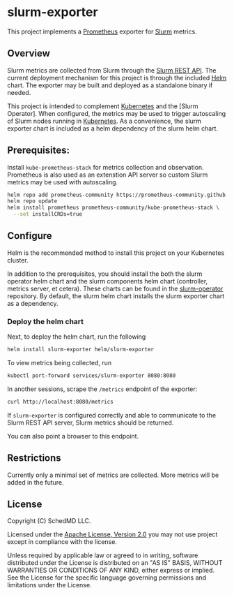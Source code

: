 # slurm-exporter

This project implements a [Prometheus] exporter for [Slurm] metrics.

## Overview

Slurm metrics are collected from Slurm through the [Slurm REST API]. The current
deployment mechanism for this project is through the included [Helm] chart. The
exporter may be built and deployed as a standalone binary if needed.

This project is intended to complement [Kubernetes] and the \[Slurm Operator\].
When configured, the metrics may be used to trigger autoscaling of Slurm nodes
running in [Kubernetes]. As a convenience, the slurm exporter chart is included
as a helm dependency of the slurm helm chart.

## Prerequisites:

Install `kube-prometheus-stack` for metrics collection and observation.
Prometheus is also used as an extenstion API server so custom Slurm metrics may
be used with autoscaling.

```sh
helm repo add prometheus-community https://prometheus-community.github.io/helm-charts
helm repo update
helm install prometheus prometheus-community/kube-prometheus-stack \
  --set installCRDs=true
```

## Configure

Helm is the recommended method to install this project on your Kubernetes
cluster.

In addition to the prerequisites, you should install the both the slurm operator
helm chart and the slurm components helm chart (controller, metrics server, et
cetera). These charts can be found in the [slurm-operator] repository. By
default, the slurm helm chart installs the slurm exporter chart as a dependency.

### Deploy the helm chart

Next, to deploy the helm chart, run the following

```sh
helm install slurm-exporter helm/slurm-exporter
```

To view metrics being collected, run

```sh
kubectl port-forward services/slurm-exporter 8080:8080
```

In another sessions, scrape the `/metrics` endpoint of the exporter:

```sh
curl http://localhost:8080/metrics
```

If `slurm-exporter` is configured correctly and able to communicate to the Slurm
REST API server, Slurm metrics should be returned.

You can also point a browser to this endpoint.

## Restrictions

Currently only a minimal set of metrics are collected. More metrics will be
added in the future.

## License

Copyright (C) SchedMD LLC.

Licensed under the
[Apache License, Version 2.0](http://www.apache.org/licenses/LICENSE-2.0) you
may not use project except in compliance with the license.

Unless required by applicable law or agreed to in writing, software distributed
under the License is distributed on an "AS IS" BASIS, WITHOUT WARRANTIES OR
CONDITIONS OF ANY KIND, either express or implied. See the License for the
specific language governing permissions and limitations under the License.

<!-- links -->

[helm]: https://helm.sh/
[kubernetes]: https://kubernetes.io/
[prometheus]: https://prometheus.io/
[slurm]: https://slurm.schedmd.com/overview.html
[slurm rest api]: https://slurm.schedmd.com/rest_api.html
[slurm-operator]: https://github.com/SlinkyProject/slurm-operator
